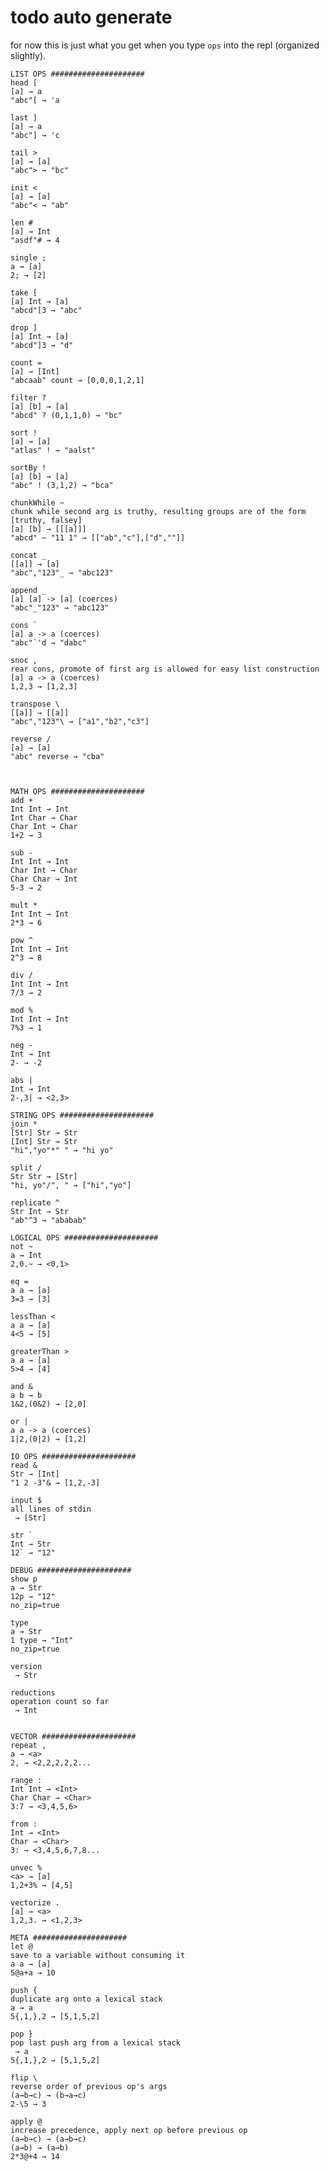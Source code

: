 # todo auto generate

for now this is just what you get when you type `ops` into the repl (organized slightly).

    LIST OPS #####################
    head [
    [a] → a
    "abc"[ → 'a

    last ]
    [a] → a
    "abc"] → 'c

    tail >
    [a] → [a]
    "abc"> → "bc"

    init <
    [a] → [a]
    "abc"< → "ab"

    len #
    [a] → Int
    "asdf"# → 4

    single ;
    a → [a]
    2; → [2]

    take [
    [a] Int → [a]
    "abcd"[3 → "abc"

    drop ]
    [a] Int → [a]
    "abcd"]3 → "d"

    count =
    [a] → [Int]
    "abcaab" count → [0,0,0,1,2,1]

    filter ?
    [a] [b] → [a]
    "abcd" ? (0,1,1,0) → "bc"

    sort !
    [a] → [a]
    "atlas" ! → "aalst"

    sortBy !
    [a] [b] → [a]
    "abc" ! (3,1,2) → "bca"

    chunkWhile ~
    chunk while second arg is truthy, resulting groups are of the form [truthy, falsey]
    [a] [b] → [[[a]]]
    "abcd" ~ "11 1" → [["ab","c"],["d",""]]

    concat _
    [[a]] → [a]
    "abc","123"_ → "abc123"

    append _
    [a] [a] -> [a] (coerces)
    "abc"_"123" → "abc123"

    cons `
    [a] a -> a (coerces)
    "abc"`'d → "dabc"

    snoc ,
    rear cons, promote of first arg is allowed for easy list construction
    [a] a -> a (coerces)
    1,2,3 → [1,2,3]

    transpose \
    [[a]] → [[a]]
    "abc","123"\ → ["a1","b2","c3"]

    reverse /
    [a] → [a]
    "abc" reverse → "cba"



    MATH OPS #####################
    add +
    Int Int → Int
    Int Char → Char
    Char Int → Char
    1+2 → 3

    sub -
    Int Int → Int
    Char Int → Char
    Char Char → Int
    5-3 → 2

    mult *
    Int Int → Int
    2*3 → 6

    pow ^
    Int Int → Int
    2^3 → 8

    div /
    Int Int → Int
    7/3 → 2

    mod %
    Int Int → Int
    7%3 → 1

    neg -
    Int → Int
    2- → -2

    abs |
    Int → Int
    2-,3| → <2,3>

    STRING OPS #####################
    join *
    [Str] Str → Str
    [Int] Str → Str
    "hi","yo"*" " → "hi yo"

    split /
    Str Str → [Str]
    "hi, yo"/", " → ["hi","yo"]

    replicate ^
    Str Int → Str
    "ab"^3 → "ababab"

    LOGICAL OPS #####################
    not ~
    a → Int
    2,0.~ → <0,1>

    eq =
    a a → [a]
    3=3 → [3]

    lessThan <
    a a → [a]
    4<5 → [5]

    greaterThan >
    a a → [a]
    5>4 → [4]

    and &
    a b → b
    1&2,(0&2) → [2,0]

    or |
    a a -> a (coerces)
    1|2,(0|2) → [1,2]

    IO OPS #####################
    read &
    Str → [Int]
    "1 2 -3"& → [1,2,-3]

    input $
    all lines of stdin
     → [Str]

    str `
    Int → Str
    12` → "12"

    DEBUG #####################
    show p
    a → Str
    12p → "12"
    no_zip=true

    type
    a → Str
    1 type → "Int"
    no_zip=true

    version
     → Str

    reductions
    operation count so far
     → Int


    VECTOR #####################
    repeat ,
    a → <a>
    2, → <2,2,2,2,2...

    range :
    Int Int → <Int>
    Char Char → <Char>
    3:7 → <3,4,5,6>

    from :
    Int → <Int>
    Char → <Char>
    3: → <3,4,5,6,7,8...

    unvec %
    <a> → [a]
    1,2+3% → [4,5]

    vectorize .
    [a] → <a>
    1,2,3. → <1,2,3>

    META #####################
    let @
    save to a variable without consuming it
    a a → [a]
    5@a+a → 10

    push {
    duplicate arg onto a lexical stack
    a → a
    5{,1,},2 → [5,1,5,2]

    pop }
    pop last push arg from a lexical stack
     → a
    5{,1,},2 → [5,1,5,2]

    flip \
    reverse order of previous op's args
    (a→b→c) → (b→a→c)
    2-\5 → 3

    apply @
    increase precedence, apply next op before previous op
    (a→b→c) → (a→b→c)
    (a→b) → (a→b)
    2*3@+4 → 14


